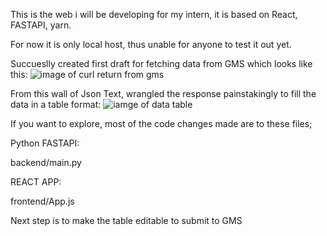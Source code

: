 This is the web i will be developing for my intern, it is based on React, FASTAPI, yarn.

For now it is only local host, thus unable for anyone to test it out yet.

Succueslly created first draft for fetching data from GMS which looks like this:
![image of curl return from gms](https://user-images.githubusercontent.com/60865228/125982874-e44121ee-d17f-47be-ba17-d0cf20a526a6.png)

From this wall of Json Text, wrangled the response painstakingly to fill the data in a table format:
![iamge of data table](https://user-images.githubusercontent.com/60865228/125983337-52469335-e47a-4c45-b24c-8088159ba524.png)


If you want to explore, most of the code changes made are to these files;


Python FASTAPI:


backend/main.py

REACT APP:


frontend/App.js


Next step is to make the table editable to submit to GMS

